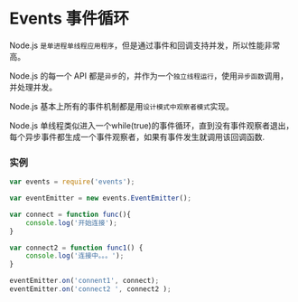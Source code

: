 # Events 事件循环

Node.js `是单进程单线程应用程序`，但是通过事件和回调支持并发，所以性能非常高。

Node.js 的每一个 API 都是`异步`的，并作为一个`独立线程运行`，使用`异步函数`调用，并处理并发。

Node.js 基本上所有的事件机制都是用`设计模式中观察者模式`实现。

Node.js 单线程类似进入一个while(true)的事件循环，直到没有事件观察者退出，每个异步事件都生成一个事件观察者，如果有事件发生就调用该回调函数.

### 实例

```js
var events = require('events');

var eventEmitter = new events.EventEmitter();

var connect = function func(){
    console.log('开始连接');
}

var connect2 = function func1() {
    console.log('连接中。。。');
}

eventEmitter.on('connent1', connect);
eventEmitter.on('connect2 ', connect2 );







```